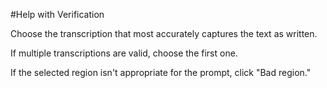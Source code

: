 #Help with Verification

Choose the transcription that most accurately captures the text as written. 

If multiple transcriptions are valid, choose the first one.

If the selected region isn't appropriate for the prompt, click "Bad region."

